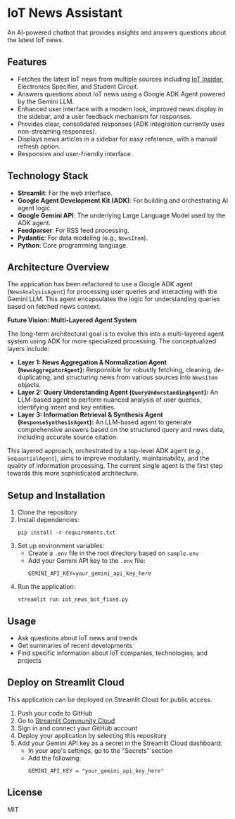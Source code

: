 # IoT News Assistant

An AI-powered chatbot that provides insights and answers questions about the latest IoT news.

## Features

- Fetches the latest IoT news from multiple sources including [IoT Insider](https://www.iotinsider.com/), Electronics Specifier, and Student Circuit.
- Answers questions about IoT news using a Google ADK Agent powered by the Gemini LLM.
- Enhanced user interface with a modern look, improved news display in the sidebar, and a user feedback mechanism for responses.
- Provides clear, consolidated responses (ADK integration currently uses non-streaming responses).
- Displays news articles in a sidebar for easy reference, with a manual refresh option.
- Responsive and user-friendly interface.

## Technology Stack

- **Streamlit**: For the web interface.
- **Google Agent Development Kit (ADK)**: For building and orchestrating AI agent logic.
- **Google Gemini API**: The underlying Large Language Model used by the ADK agent.
- **Feedparser**: For RSS feed processing.
- **Pydantic**: For data modeling (e.g., `NewsItem`).
- **Python**: Core programming language.

## Architecture Overview

The application has been refactored to use a Google ADK agent (`NewsAnalysisAgent`) for processing user queries and interacting with the Gemini LLM. This agent encapsulates the logic for understanding queries based on fetched news context.

**Future Vision: Multi-Layered Agent System**

The long-term architectural goal is to evolve this into a multi-layered agent system using ADK for more specialized processing. The conceptualized layers include:
  - **Layer 1: News Aggregation & Normalization Agent (`NewsAggregatorAgent`):** Responsible for robustly fetching, cleaning, de-duplicating, and structuring news from various sources into `NewsItem` objects.
  - **Layer 2: Query Understanding Agent (`QueryUnderstandingAgent`):** An LLM-based agent to perform nuanced analysis of user queries, identifying intent and key entities.
  - **Layer 3: Information Retrieval & Synthesis Agent (`ResponseSynthesisAgent`):** An LLM-based agent to generate comprehensive answers based on the structured query and news data, including accurate source citation.

This layered approach, orchestrated by a top-level ADK agent (e.g., `SequentialAgent`), aims to improve modularity, maintainability, and the quality of information processing. The current single agent is the first step towards this more sophisticated architecture.


## Setup and Installation

1. Clone the repository
2. Install dependencies:
   ```
   pip install -r requirements.txt
   ```
3. Set up environment variables:
   - Create a `.env` file in the root directory based on `sample.env`
   - Add your Gemini API key to the `.env` file:
     ```
     GEMINI_API_KEY=your_gemini_api_key_here
     ```
4. Run the application:
   ```
   streamlit run iot_news_bot_fixed.py
   ```

## Usage

- Ask questions about IoT news and trends
- Get summaries of recent developments
- Find specific information about IoT companies, technologies, and projects

## Deploy on Streamlit Cloud

This application can be deployed on Streamlit Cloud for public access.

1. Push your code to GitHub
2. Go to [Streamlit Community Cloud](https://streamlit.io/cloud)
3. Sign in and connect your GitHub account
4. Deploy your application by selecting this repository
5. Add your Gemini API key as a secret in the Streamlit Cloud dashboard:
   - In your app's settings, go to the "Secrets" section
   - Add the following:
     ```
     GEMINI_API_KEY = "your_gemini_api_key_here"
     ```

## License

MIT